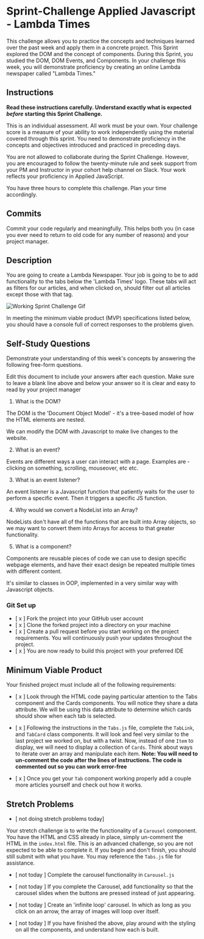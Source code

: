 # Sprint-Challenge Applied Javascript - Lambda Times

This challenge allows you to practice the concepts and techniques learned over the past week and apply them in a concrete project. This Sprint explored the DOM and the concept of components. During this Sprint, you studied the DOM, DOM Events, and Components. In your challenge this week, you will demonstrate proficiency by creating an online Lambda newspaper called "Lambda Times."

## Instructions

**Read these instructions carefully. Understand exactly what is expected _before_ starting this Sprint Challenge.**

This is an individual assessment. All work must be your own. Your challenge score is a measure of your ability to work independently using the material covered through this sprint. You need to demonstrate proficiency in the concepts and objectives introduced and practiced in preceding days.

You are not allowed to collaborate during the Sprint Challenge. However, you are encouraged to follow the twenty-minute rule and seek support from your PM and Instructor in your cohort help channel on Slack. Your work reflects your proficiency in Applied JavaScript.

You have three hours to complete this challenge. Plan your time accordingly.

## Commits

Commit your code regularly and meaningfully. This helps both you (in case you ever need to return to old code for any number of reasons) and your project manager.

## Description

You are going to create a Lambda Newspaper. Your job is going to be to add functionality to the tabs below the 'Lambda Times' logo. These tabs will act as filters for our articles, and when clicked on, should filter out all articles except those with that tag.

![Working Sprint Challenge Gif](./Sprint-Challenge.gif 'Example of working project')

In meeting the minimum viable product (MVP) specifications listed below, you should have a console full of correct responses to the problems given.

## Self-Study Questions

Demonstrate your understanding of this week's concepts by answering the following free-form questions.

Edit this document to include your answers after each question. Make sure to leave a blank line above and below your answer so it is clear and easy to read by your project manager

1. What is the DOM?

The DOM is the 'Document Object Model' - it's a tree-based model of how the HTML elements are nested. 

We can modify the DOM with Javascript to make live changes to the website.

2. What is an event?

Events are different ways a user can interact with a page. Examples are - clicking on something, scrolling, mouseover, etc etc.

3. What is an event listener?

An event listener is a Javascript function that patiently waits for the user to perform a specific event. Then it triggers a specific JS function.

4. Why would we convert a NodeList into an Array?

NodeLists don't have all of the functions that are built into Array objects, so we may want to convert them into Arrays for access to that greater functionality.

5. What is a component?

Components are reusable pieces of code we can use to design specific webpage elements, and have their exact design be repeated multiple times with different content.

It's similar to classes in OOP, implemented in a very similar way with Javascript objects.

### Git Set up

* [ x ] Fork the project into your GitHub user account
* [ x ] Clone the forked project into a directory on your machine
* [ x ] Create a pull request before you start working on the project requirements.  You will continuously push your updates throughout the project.
* [ x ] You are now ready to build this project with your preferred IDE

## Minimum Viable Product

Your finished project must include all of the following requirements:

* [ x ] Look through the HTML code paying particular attention to the Tabs component and the Cards components. You will notice they share a data attribute. We will be using this data attribute to determine which cards should show when each tab is selected.

* [ x ] Following the instructions in the `Tabs.js` file, complete the `TabLink`, and `TabCard` class components. It will look and feel very similar to the last project we worked on, but with a twist. Now, instead of one `Item` to display, we will need to display a collection of `Cards`. Think about ways to iterate over an array and manipulate each item.  **Note: You will need to un-comment the code after the lines of instructions.  The code is commented out so you can work error-free**

* [ x ] Once you get your `Tab` component working properly add a couple more articles yourself and check out how it works.

## Stretch Problems 

* [ not doing stretch problems today]

Your stretch challenge is to write the functionality of a `Carousel` component. You have the HTML and CSS already in place, simply un-comment the HTML in the `index.html` file. This is an advanced challenge, so you are not expected to be able to complete it. If you begin and don't finish, you should still submit with what you have. You may reference the `Tabs.js` file for assistance.

* [ not today ] Complete the carousel functionality in `Carousel.js`

* [ not today ] If you complete the Carousel, add functionality so that the carousel slides when the buttons are pressed instead of just appearing.

* [ not today ] Create an 'infinite loop' carousel. In which as long as you click on an arrow, the array of images will loop over itself.

* [ not today ] If you have finished the above, play around with the styling on all the components, and understand how each is built.
